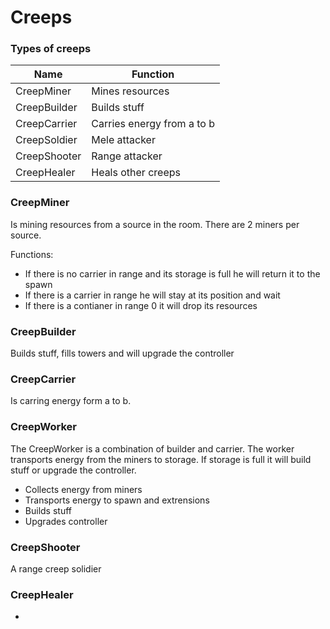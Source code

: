 # Creeps

### Types of creeps

| Name  | Function |
| ------------- | ------------- |
| CreepMiner  | Mines resources  |
| CreepBuilder  | Builds stuff |
| CreepCarrier  | Carries energy from a to b |
| CreepSoldier  | Mele attacker |
| CreepShooter  | Range attacker |
| CreepHealer  | Heals other creeps |

### CreepMiner

Is mining resources from a source in the room. There are 2 miners per source.

Functions:
* If there is no carrier in range and its storage is full he will return it to the spawn
* If there is a carrier in range he will stay at its position and wait
* If there is a contianer in range 0 it will drop its resources

### CreepBuilder

Builds stuff, fills towers and will upgrade the controller

### CreepCarrier

Is carring energy form a to b.

### CreepWorker

The CreepWorker is a combination of builder and carrier. The worker transports energy from the miners to storage. If storage is full it will build stuff or upgrade the controller.

* Collects energy from miners
* Transports energy to spawn and extrensions
* Builds stuff
* Upgrades controller

### CreepShooter

A range creep solidier

### CreepHealer

-